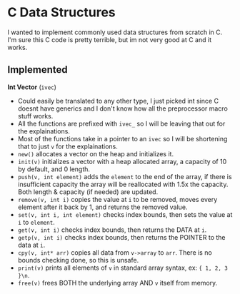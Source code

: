 # C Data Structures
I wanted to implement commonly used data structures from scratch in C.
I'm sure this C code is pretty terrible, but im not very good at C and it works.

## Implemented
**Int Vector** (`ivec`)
* Could easily be translated to any other type, I just picked int since C doesnt have generics and I don't know how all the preprocessor macro stuff works.
* All the functions are prefixed with `ivec_` so I will be leaving that out for the explainations.
* Most of the functions take in a pointer to an `ivec` so I will be shortening that to just `v` for the explainations.
* `new()` allocates a vector on the heap and initializes it.
* `init(v)` initializes a vector with a heap allocated array, a capacity of 10 by default, and 0 length.
* `push(v, int element)` adds the `element` to the end of the array, if there is insufficient capacity the array will be reallocated with 1.5x the capacity. Both length & capacity (if needed) are updated.
* `remove(v, int i)` copies the value at `i` to be removed, moves every element after it back by 1, and returns the removed value.
* `set(v, int i, int element)` checks index bounds, then sets the value at `i` to `element`.
* `get(v, int i)` checks index bounds, then returns the DATA at `i`.
* `getp(v, int i)` checks index bounds, then returns the POINTER to the data at `i`.
* `cpy(v, int* arr)` copies all data from `v->array` to `arr`. There is no bounds checking done, so this is unsafe.
* `print(v)` prints all elements of `v` in standard array syntax, ex: `{ 1, 2, 3 }\n`.
* `free(v)` frees BOTH the underlying array AND `v` itself from memory.
